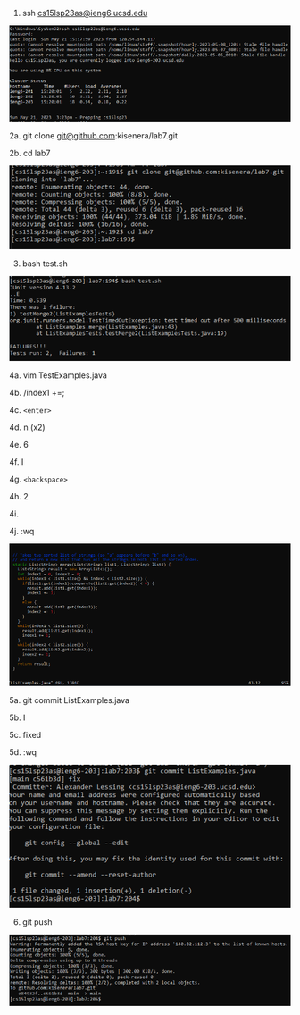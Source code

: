 1. ssh cs15lsp23as@ieng6.ucsd.edu

![Image](lr4a.PNG)

2a. git clone git@github.com:kisenera/lab7.git

2b. cd lab7

![Image](lr4b.PNG)

3. bash test.sh

![Image](lr4c.PNG)

4a. vim TestExamples.java

4b. /index1 +=;

4c. `<enter>`
  
4d. n (x2)
  
4e. 6<right arrow>
  
4f. I
  
4g. `<backspace>`
  
4h. 2
  
4i. <esc>
  
4j. :wq
  
![Image](lr4d.PNG)
  
5a. git commit ListExamples.java
  
5b. I
  
5c. fixed
  
5d. :wq
  
![Image](lr4e.PNG)
  
6. git push
  
![Image](lr4f.PNG)
